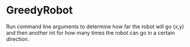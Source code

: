 # GreedyRobot

Run command line arguments to determine how far the robot will go (x,y) and then another int for how many times the robot can go in a certain direction.
